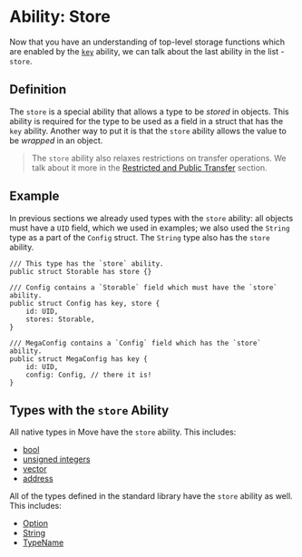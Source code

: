 # Ability: Store

Now that you have an understanding of top-level storage functions which are enabled by the [`key`](./key-ability.md) ability, we can talk about the last ability in the list - `store`.

## Definition

The `store` is a special ability that allows a type to be _stored_ in objects. This ability is required for the type to be used as a field in a struct that has the `key` ability. Another way to put it is that the `store` ability allows the value to be _wrapped_ in an object.

> The `store` ability also relaxes restrictions on transfer operations. We talk about it more in the [Restricted and Public Transfer](./restricted-and-public-transfer.md) section.

## Example

In previous sections we already used types with the `store` ability: all objects must have a `UID` field, which we used in examples; we also used the `String` type as a part of the `Config` struct. The `String` type also has the `store` ability.

```move
/// This type has the `store` ability.
public struct Storable has store {}

/// Config contains a `Storable` field which must have the `store` ability.
public struct Config has key, store {
    id: UID,
    stores: Storable,
}

/// MegaConfig contains a `Config` field which has the `store` ability.
public struct MegaConfig has key {
    id: UID,
    config: Config, // there it is!
}
```

## Types with the `store` Ability

All native types in Move have the `store` ability. This includes:

- [bool](./../basic-syntax/primitive-types.md#booleans)
- [unsigned integers](./../basic-syntax/primitive-types.md#integers)
- [vector](./../basic-syntax/vector.md)
- [address](./../basic-syntax/address.md)

All of the types defined in the standard library have the `store` ability as well. This includes:

- [Option](./../basic-syntax/option.md)
- [String](./../basic-syntax/string.md)
- [TypeName](./../basic-syntax/type-reflection.md#typename)
